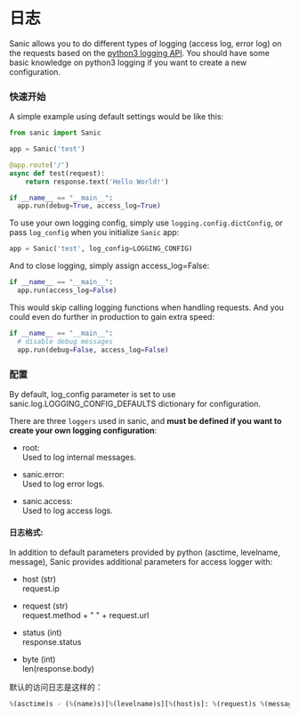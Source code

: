 # 日志


Sanic allows you to do different types of logging (access log, error log) on the requests based on the [python3 logging API](https://docs.python.org/3/howto/logging.html). You should have some basic knowledge on python3 logging if you want to create a new configuration.

### 快速开始

A simple example using default settings would be like this:

```python
from sanic import Sanic

app = Sanic('test')

@app.route('/')
async def test(request):
    return response.text('Hello World!')

if __name__ == "__main__":
  app.run(debug=True, access_log=True)
```

To use your own logging config, simply use `logging.config.dictConfig`, or
pass `log_config` when you initialize `Sanic` app:

```python
app = Sanic('test', log_config=LOGGING_CONFIG)
```

And to close logging, simply assign access_log=False:

```python
if __name__ == "__main__":
  app.run(access_log=False)
```

This would skip calling logging functions when handling requests.
And you could even do further in production to gain extra speed:

```python
if __name__ == "__main__":
  # disable debug messages
  app.run(debug=False, access_log=False)
```

### 配置

By default, log_config parameter is set to use sanic.log.LOGGING_CONFIG_DEFAULTS dictionary for configuration.

There are three `loggers` used in sanic, and **must be defined if you want to create your own logging configuration**:

- root:<br>
  Used to log internal messages.

- sanic.error:<br>
  Used to log error logs.

- sanic.access:<br>
  Used to log access logs.

#### 日志格式:

In addition to default parameters provided by python (asctime, levelname, message),
Sanic provides additional parameters for access logger with:

- host (str)<br>
  request.ip


- request (str)<br>
  request.method + " " + request.url


- status (int)<br>
  response.status


- byte (int)<br>
  len(response.body)


默认的访问日志是这样的：
```python
%(asctime)s - (%(name)s)[%(levelname)s][%(host)s]: %(request)s %(message)s %(status)d %(byte)d
```
